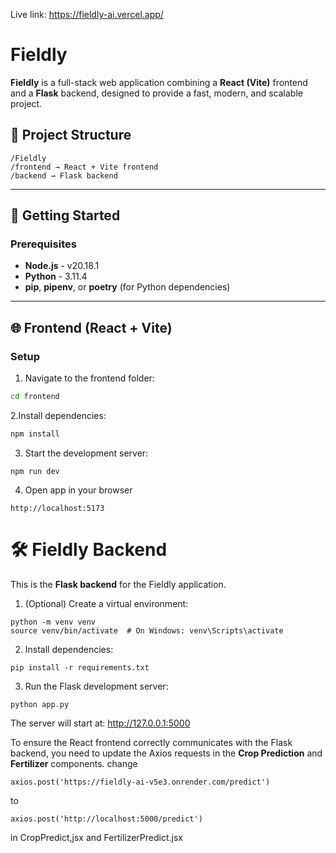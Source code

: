 Live link: https://fieldly-ai.vercel.app/


# Fieldly

**Fieldly** is a full-stack web application combining a **React (Vite)** frontend and a **Flask** backend, designed to provide a fast, modern, and scalable project.

## 📂 Project Structure
```
/Fieldly
/frontend → React + Vite frontend
/backend → Flask backend
```
---

## 🚀 Getting Started

### Prerequisites

- **Node.js** - v20.18.1
- **Python** - 3.11.4
- **pip**, **pipenv**, or **poetry** (for Python dependencies)

---

## 🌐 Frontend (React + Vite)

### Setup
1. Navigate to the frontend folder:
```bash
cd frontend
```
2.Install dependencies:
```bash
npm install
```
3. Start the development server:
```
npm run dev
```
4. Open app in your browser
```
http://localhost:5173
```

# 🛠️ Fieldly Backend

This is the **Flask backend** for the Fieldly application.

1. (Optional) Create a virtual environment:
```
python -m venv venv
source venv/bin/activate  # On Windows: venv\Scripts\activate

```

2. Install dependencies:
```
pip install -r requirements.txt
```

3. Run the Flask development server:

```
python app.py
```

The server will start at: http://127.0.0.1:5000

To ensure the React frontend correctly communicates with the Flask backend, you need to update the Axios requests in the **Crop Prediction** and **Fertilizer** components.
change 
```
axios.post('https://fieldly-ai-v5e3.onrender.com/predict')
```
to 
```
axios.post('http://localhost:5000/predict')
```

in CropPredict,jsx and FertilizerPredict.jsx 



